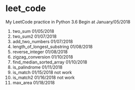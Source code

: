 # leet_code
My LeetCode practice in Python 3.6
Begin at January/05/2018
<ol>
  <li>two_sum 01/05/2018</li>
  <li>two_sum2 01/07/2018</li>
  <li>add_two_numbers 01/07/2018</li>
  <li>length_of_longest_substring 01/08/2018</li>
  <li>reverse_integer 01/08/2018</li>
  <li>zigzag_conversion 01/10/2018</li>
  <li>find_median_sorted_array 01/10/2018</li>
  <li>is_palindrome 01/11/2018</li>
  <li>is_match 01/15/2018 not work</li>
  <li>is_match2 01/16/2018 not work</li>
  <li>max_area 01/18/2018</li>
</ol>
